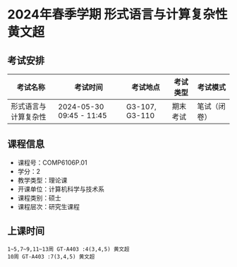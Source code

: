 # 2024年春季学期 形式语言与计算复杂性 黄文超




## 考试安排

| 考试名称 | 考试时间 | 考试地点 | 考试类型 | 考试模式 |
| -------- | -------- | -------- | -------- | -------- |
| 形式语言与计算复杂性 | 2024-05-30 09:45 - 11:45 | G3-107, G3-110 | 期末考试 | 笔试（闭卷） |





## 课程信息

- 课程号：COMP6106P.01
- 学分：2
- 教学类型：理论课
- 开课单位：计算机科学与技术系
- 课程类别：硕士
- 课程层次：研究生课程

## 上课时间

```
1~5,7~9,11~13周 GT-A403 :4(3,4,5) 黄文超
10周 GT-A403 :7(3,4,5) 黄文超
```

